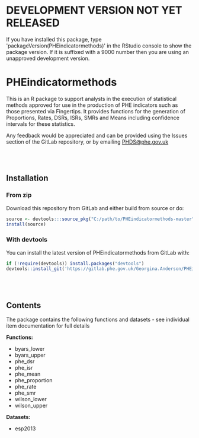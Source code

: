 
<!-- README.md is generated from README.Rmd. Please edit that file -->
DEVELOPMENT VERSION NOT YET RELEASED
====================================

If you have installed this package, type 'packageVersion(PHEindicatormethods)' in the RStudio console to show the package version. If it is suffixed with a 9000 number then you are using an unapproved development version.

PHEindicatormethods
===================

This is an R package to support analysts in the execution of statistical methods approved for use in the production of PHE indicators such as those presented via Fingertips. It provides functions for the generation of Proportions, Rates, DSRs, ISRs, SMRs and Means including confidence intervals for these statistics.

Any feedback would be appreciated and can be provided using the Issues section of the GitLab repository, or by emailing <PHDS@phe.gov.uk>

<br/> <br/>

Installation
------------

### From zip

Download this repository from GitLab and either build from source or do:

``` r
source <- devtools:::source_pkg("C:/path/to/PHEindicatormethods-master")
install(source)
```

### With devtools

You can install the latest version of PHEindicatormethods from GitLab with:

``` r
if (!require(devtools)) install.packages("devtools")
devtools::install_git('https://gitlab.phe.gov.uk/Georgina.Anderson/PHEindicatormethods', build_vignettes=TRUE)
```

<br/> <br/>

Contents
--------

The package contains the following functions and datasets - see individual item documentation for full details

**Functions:**
- byars\_lower
- byars\_upper
- phe\_dsr
- phe\_isr
- phe\_mean
- phe\_proportion
- phe\_rate
- phe\_smr
- wilson\_lower
- wilson\_upper

**Datasets:**
- esp2013
